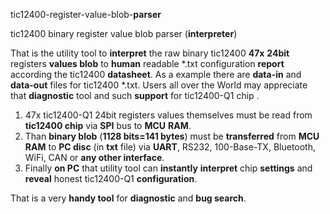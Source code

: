 tic12400-register-value-blob-**parser**

tic12400 binary register value blob parser (**interpreter**)

That is the utility tool to **interpret** the raw binary tic12400 **47x** **24bit** registers **values blob** to **human** readable *.txt configuration **report** according the tic12400 **datasheet**. As a example there are **data-in** and **data-out** files for tic12400 *.txt.
Users all over the World may appreciate that **diagnostic** tool and such **support** for tic12400-Q1 chip .

1) 47x tic12400-Q1 24bit registers values themselves must be read from **tic12400 chip** via **SPI** bus to **MCU** **RAM**. 
2) Than **binary blob** (**1128 bits=141 bytes**) must be **transferred** from **MCU RAM** to **PC disc** (in **txt** file) via **UART**, RS232, 100-Base-TX, Bluetooth, WiFi, CAN or **any other interface**.
3) Finally **on PC** that utility tool can **instantly** **interpret** chip **settings** and **reveal** honest tic12400-Q1 **configuration**.

That is a very **handy tool** for **diagnostic** and **bug search**. 
 
 
 


